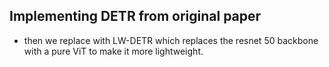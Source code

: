 ## Implementing DETR from original paper

* then we replace with LW-DETR which replaces the resnet 50 backbone with a pure ViT to make it more lightweight. 



